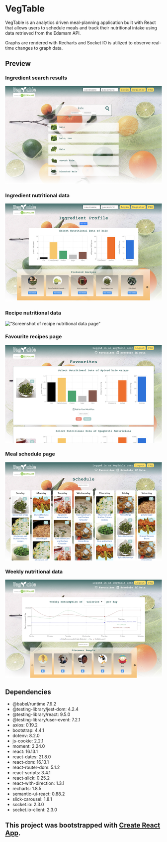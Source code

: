 # VegTable

VegTable is an analytics driven meal-planning application built with React that allows users to schedule meals and track their nutritional intake using data retrieved from the Edamam API.  

Graphs are rendered with Recharts and Socket IO is utilized to observe real-time changes to graph data.

## Preview

### Ingredient search results
!["Screenshot of ingredient search page"](https://github.com/stevencschoi/nutrition-app/blob/master/public/assets/1-search.png?raw=true)

### Ingredient nutritional data
!["Screenshot of ingredient nutritional data page"](https://github.com/stevencschoi/nutrition-app/blob/master/public/assets/2-ingredient.png?raw=true)

### Recipe nutritional data
!["Screenshot of recipe nutritional data page"](https://github.com/stevencschoi/nutrition-app/blob/master/public/assets/3-recipes.png?raw=true)

### Favourite recipes page
!["Screenshot of favourites page"](https://github.com/stevencschoi/nutrition-app/blob/master/public/assets/5-favourites.png?raw=true)

### Meal schedule page
!["Screenshot of schedule page"](https://github.com/stevencschoi/nutrition-app/blob/master/public/assets/6-schedule.png?raw=true)

### Weekly nutritional data
!["Screenshot of macro nutrition page"](https://github.com/stevencschoi/nutrition-app/blob/master/public/assets/7-data.png?raw=true)

## Dependencies

* @babel/runtime 7.9.2
* @testing-library/jest-dom: 4.2.4
* @testing-library/react: 9.5.0
* @testing-library/user-event: 7.2.1
* axios: 0.19.2
* bootstrap: 4.4.1
* dotenv: 8.2.0
* js-cookie: 2.2.1
* moment: 2.24.0
* react: 16.13.1
* react-dates: 21.8.0
* react-dom: 16.13.1
* react-router-dom: 5.1.2
* react-scripts: 3.4.1
* react-slick: 0.25.2
* react-with-direction: 1.3.1
* recharts: 1.8.5
* semantic-ui-react: 0.88.2
* slick-carousel: 1.8.1
* socket.io: 2.3.0
* socket.io-client: 2.3.0


## This project was bootstrapped with [Create React App](https://github.com/facebook/create-react-app).
